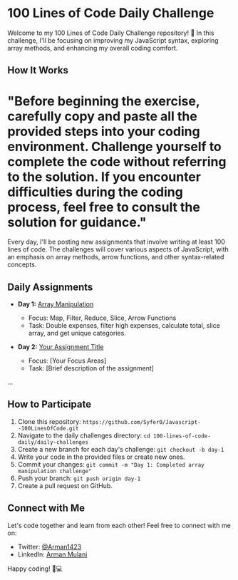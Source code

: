 # 100 Lines of Code Daily Challenge

Welcome to my 100 Lines of Code Daily Challenge repository! 🚀 In this challenge, I'll be focusing on improving my JavaScript syntax, exploring array methods, and enhancing my overall coding comfort.

## How It Works

# "Before beginning the exercise, carefully copy and paste all the provided steps into your coding environment. Challenge yourself to complete the code without referring to the solution. If you encounter difficulties during the coding process, feel free to consult the solution for guidance."

Every day, I'll be posting new assignments that involve writing at least 100 lines of code. The challenges will cover various aspects of JavaScript, with an emphasis on array methods, arrow functions, and other syntax-related concepts.

## Daily Assignments

- **Day 1:** [Array Manipulation](100-lines-of-code-daily/Day-1/)

  - Focus: Map, Filter, Reduce, Slice, Arrow Functions
  - Task: Double expenses, filter high expenses, calculate total, slice array, and get unique categories.

- **Day 2:** [Your Assignment Title](100-lines-of-code-daily/day-2/)
  - Focus: [Your Focus Areas]
  - Task: [Brief description of the assignment]

...

## How to Participate

1. Clone this repository: `https://github.com/Syfer0/Javascript--100LinesOfCode.git`
2. Navigate to the daily challenges directory: `cd 100-lines-of-code-daily/daily-challenges`
3. Create a new branch for each day's challenge: `git checkout -b day-1`
4. Write your code in the provided files or create new ones.
5. Commit your changes: `git commit -m "Day 1: Completed array manipulation challenge"`
6. Push your branch: `git push origin day-1`
7. Create a pull request on GitHub.

## Connect with Me

Let's code together and learn from each other! Feel free to connect with me on:

- Twitter: [@Arman1423](https://twitter.com/Arman1423)
- LinkedIn: [Arman Mulani](https://www.linkedin.com/in/arman-mulani-a04a44266/)

Happy coding! 🌟💻
